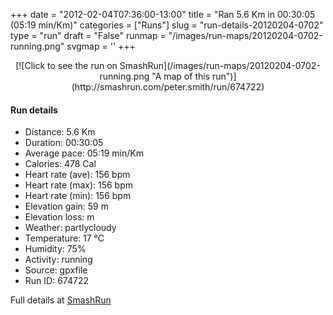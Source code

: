 +++
date = "2012-02-04T07:36:00-13:00"
title = "Ran 5.6 Km in 00:30:05 (05:19 min/Km)"
categories = ["Runs"]
slug = "run-details-20120204-0702"
type = "run"
draft = "False"
runmap = "/images/run-maps/20120204-0702-running.png"
svgmap = '<polyline points="94 49, 93 47, 100 32, 89 30, 84 31, 67 36, 58 44, 35 61, 33 62, 24 64, 11 70, 5 71, 1 68, 0 62, 12 55, 27 46, 47 33, 54 34, 64 40, 71 50, 74 52, 87 55, 93 49">'
+++



<!--more-->

<center>
[![Click to see the run on SmashRun](/images/run-maps/20120204-0702-running.png "A map of this run")](http://smashrun.com/peter.smith/run/674722)
</center>

#### Run details

* Distance: 5.6 Km
* Duration: 00:30:05
* Average pace: 05:19 min/Km
* Calories: 478 Cal
* Heart rate (ave): 156 bpm
* Heart rate (max): 156 bpm
* Heart rate (min): 156 bpm
* Elevation gain: 59 m
* Elevation loss:  m
* Weather: partlycloudy
* Temperature: 17 &deg;C
* Humidity: 75%
* Activity: running
* Source: gpxfile
* Run ID: 674722

Full details at [SmashRun](http://smashrun.com/peter.smith/run/674722)
